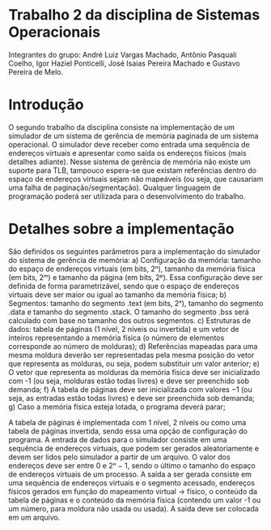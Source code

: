 # Trabalho 2 da disciplina de Sistemas Operacionais
Integrantes do grupo: André Luiz Vargas Machado, Antônio Pasquali Coelho, Igor Haziel Ponticelli, José Isaias Pereira Machado e Gustavo Pereira de Melo.

# Introdução
O segundo trabalho da disciplina consiste na implementação de um simulador de um sistema de gerência de memória paginada de um sistema operacional. O simulador deve receber como entrada uma sequência de endereços virtuais e apresentar como saída os endereços físicos (mais detalhes adiante). Nesse sistema de gerência de memória não existe um suporte para TLB, tampouco espera-se que existam referências dentro do espaço de endereços virtuais sejam não mapeáveis (ou seja, que causariam uma falha de paginação/segmentação). Qualquer linguagem de programação poderá ser utilizada para o desenvolvimento do trabalho.

# Detalhes sobre a implementação
São definidos os seguintes parâmetros para a implementação do simulador do sistema de gerência de memória:
a) Configuração da memória: tamanho do espaço de endereços virtuais (em bits, 2ⁿ), tamanho da memória física (em bits, 2ᵐ) e tamanho da página (em bits, 2ᵖ). Essa configuração deve ser definida de forma parametrizável, sendo que o espaço de endereços virtuais deve ser maior ou igual ao tamanho da memória física;
b) Segmentos: tamanho do segmento .text (em bits, 2ˣ), tamanho do segmento .data e tamanho do segmento .stack. O tamanho do segmento .bss será calculado com base no tamanho dos outros segmentos.
c) Estruturas de dados: tabela de páginas (1 nível, 2 níveis ou invertida) e um vetor de inteiros representando a memória física (o número de elementos corresponde ao número de molduras);
d) Referências mapeadas para uma mesma moldura deverão ser representadas pela mesma posição do vetor que representa as molduras, ou seja, podem substituir um valor anterior;
e) O vetor que representa as molduras da memória física deve ser inicializado com -1 (ou seja, molduras estão todas livres) e deve ser preenchido sob demanda;
f) A tabela de páginas deve ser inicializada com valores −1 (ou seja, as entradas estão todas livres) e deve ser preenchida sob demanda;
g) Caso a memória física esteja lotada, o programa deverá parar;

A tabela de páginas é implementada com 1 nível, 2 níveis ou como uma tabela de páginas invertida, sendo essa uma opção de configuração do programa. A entrada de dados para o simulador consiste em uma sequência de endereços virtuais, que podem ser gerados aleatoriamente e devem ser lidos pelo simulador a partir de um arquivo. O valor dos endereços deve ser entre 0 e 2ⁿ − 1, sendo o último o tamanho do espaço de endereços virtuais de um processo. A saída a ser gerada consiste em uma sequência de endereços virtuais e o segmento acessado, endereços físicos gerados em função do mapeamento virtual → físico, o conteúdo da tabela de páginas e o conteúdo da memória física (contendo um valor -1 ou um número, para moldura não usada ou usada). A saída deve ser colocada em um arquivo.
